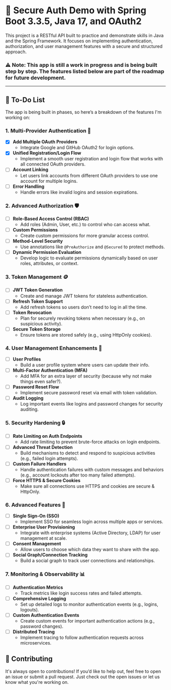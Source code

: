 # 🚀 Secure Auth Demo with Spring Boot 3.3.5, Java 17, and OAuth2 

This project is a RESTful API built to practice and demonstrate skills in Java and the Spring Framework. 
It focuses on implementing authentication, authorization, and user management features with a secure and structured approach.

### ⚠️ **Note**: This app is **still a work in progress** and is being built step by step. The features listed below are part of the roadmap for future development. 

---

## 📝 To-Do List

The app is being built in phases, so here’s a breakdown of the features I'm working on:

### 1. **Multi-Provider Authentication** 🔑
- [x] **Add Multiple OAuth Providers**  
  - Integrate Google and GitHub OAuth2 for login options.
- [x] **Unified Registration/Login Flow**  
  - Implement a smooth user registration and login flow that works with all connected OAuth providers.
- [ ] **Account Linking**  
  - Let users link accounts from different OAuth providers to use one account for multiple logins.
- [ ] **Error Handling**  
  - Handle errors like invalid logins and session expirations.  

### 2. **Advanced Authorization** 🛡️
- [ ] **Role-Based Access Control (RBAC)**  
  - Add roles (Admin, User, etc.) to control who can access what.
- [ ] **Custom Permissions**  
  - Create custom permissions for more granular access control.
- [ ] **Method-Level Security**  
  - Use annotations like `@PreAuthorize` and `@Secured` to protect methods.
- [ ] **Dynamic Permission Evaluation**  
  - Develop logic to evaluate permissions dynamically based on user roles, attributes, or context.

### 3. **Token Management** 🪙
- [ ] **JWT Token Generation**  
  - Create and manage JWT tokens for stateless authentication.
- [ ] **Refresh Token Support**  
  - Add refresh tokens so users don’t need to log in all the time.
- [ ] **Token Revocation**  
  - Plan for securely revoking tokens when necessary (e.g., on suspicious activity).
- [ ] **Secure Token Storage**  
  - Ensure tokens are stored safely (e.g., using HttpOnly cookies).

### 4. **User Management Enhancements** 👤
- [ ] **User Profiles**  
  - Build a user profile system where users can update their info.
- [ ] **Multi-Factor Authentication (MFA)**  
  - Add MFA for an extra layer of security (because why not make things even safer?).
- [ ] **Password Reset Flow**  
  - Implement secure password reset via email with token validation.
- [ ] **Audit Logging**  
  - Log important events like logins and password changes for security auditing.

### 5. **Security Hardening** 🔒
- [ ] **Rate Limiting on Auth Endpoints**  
  - Add rate limiting to prevent brute-force attacks on login endpoints.
- [ ] **Advanced Threat Detection**  
  - Build mechanisms to detect and respond to suspicious activities (e.g., failed login attempts).
- [ ] **Custom Failure Handlers**  
  - Handle authentication failures with custom messages and behaviors (e.g., account lockouts after too many failed attempts).
- [ ] **Force HTTPS & Secure Cookies**  
  - Make sure all connections use HTTPS and cookies are secure & HttpOnly.

### 6. **Advanced Features** 🌟
- [ ] **Single Sign-On (SSO)**  
  - Implement SSO for seamless login across multiple apps or services.
- [ ] **Enterprise User Provisioning**  
  - Integrate with enterprise systems (Active Directory, LDAP) for user management at scale.
- [ ] **Consent Management**  
  - Allow users to choose which data they want to share with the app.
- [ ] **Social Graph/Connection Tracking**  
  - Build a social graph to track user connections and relationships.

### 7. **Monitoring & Observability** 📊
- [ ] **Authentication Metrics**  
  - Track metrics like login success rates and failed attempts.
- [ ] **Comprehensive Logging**  
  - Set up detailed logs to monitor authentication events (e.g., logins, logouts).
- [ ] **Custom Authentication Events**  
  - Create custom events for important authentication actions (e.g., password changes).
- [ ] **Distributed Tracing**  
  - Implement tracing to follow authentication requests across microservices.


## 🤝 Contributing

It's always open to contributions! If you’d like to help out, feel free to open an issue or submit a pull request. Just check out the open issues or let us know what you're working on.

